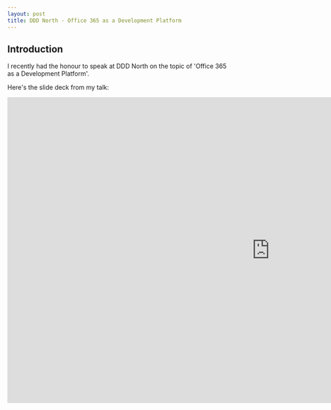 ```yaml
---
layout: post
title: DDD North - Office 365 as a Development Platform
---
```


## Introduction

I recently had the honour to speak at DDD North on the topic of 
'Office 365 as a Development Platform'.

Here's the slide deck from my talk:

<iframe src="https://onedrive.live.com/embed?cid=2E8CF205BF1CB79B&amp;resid=2E8CF205BF1CB79B%2193492&amp;authkey=AJ49APnuV-MTOmw&amp;em=2&amp;wdAr=1.7777777777777777" width="1186px" height="691px" frameborder="0">This is an embedded <a target="_blank" href="https://office.com">Microsoft Office</a> presentation, powered by <a target="_blank" href="https://office.com/webapps">Office Online</a>.</iframe>
